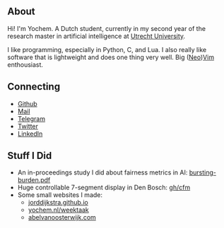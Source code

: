 ## About

Hi! I'm Yochem. A Dutch student, currently in my second year of the research
master in artificial intelligence at [Utrecht University](https://uu.nl).

I like programming, especially in Python, C, and Lua. I also really like
software that is lightweight and does one thing very well. Big
([Neo](https://github.com/neovim/neovim))[Vim](https://en.wikipedia.org/wiki/Vim_(text_editor))
enthousiast.

## Connecting

- [Github](https://github.com/yochem)
- [Mail](mailto:hi@yochem.nl?subject=Hi!)
- [Telegram](https://t.me/yochem_work)
- [Twitter](https://twitter.com/yoch3m)
- [LinkedIn](https://linkedin.com/in/yochem)

## Stuff I Did

- An in-proceedings study I did about fairness metrics in AI:
  [bursting-burden.pdf](https://github.com/yochem/bursting-burden/blob/main/docs/bursting-burden.pdf)
- Huge controllable 7-segment display in Den Bosch: [gh/cfm](https://github.com/yochem/cfm)
- Some small websites I made:
	- [jorddijkstra.github.io](https://jorddijkstra.github.io/home.html)
	- [yochem.nl/weektaak](https://yochem.nl/weektaak/)
	- [abelvanoosterwijk.com](https://abelvanoosterwijk.com)
